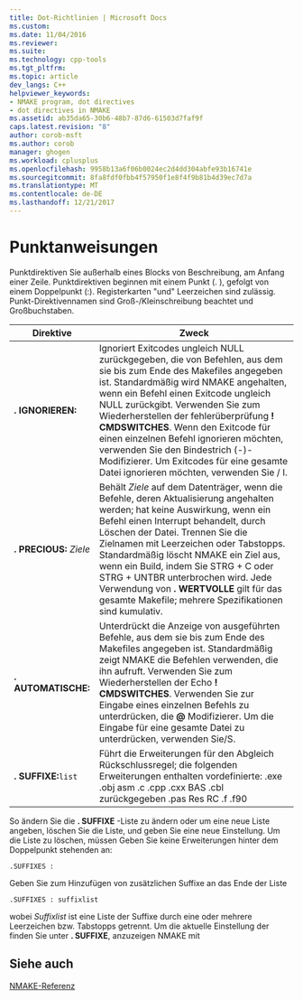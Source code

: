 ```yaml
---
title: Dot-Richtlinien | Microsoft Docs
ms.custom: 
ms.date: 11/04/2016
ms.reviewer: 
ms.suite: 
ms.technology: cpp-tools
ms.tgt_pltfrm: 
ms.topic: article
dev_langs: C++
helpviewer_keywords:
- NMAKE program, dot directives
- dot directives in NMAKE
ms.assetid: ab35da65-30b6-48b7-87d6-61503d7faf9f
caps.latest.revision: "8"
author: corob-msft
ms.author: corob
manager: ghogen
ms.workload: cplusplus
ms.openlocfilehash: 9958b13a6f06b0024ec2d4dd304abfe93b16741e
ms.sourcegitcommit: 8fa8fdf0fbb4f57950f1e8f4f9b81b4d39ec7d7a
ms.translationtype: MT
ms.contentlocale: de-DE
ms.lasthandoff: 12/21/2017
---
```

# <a name="dot-directives"></a>Punktanweisungen
Punktdirektiven Sie außerhalb eines Blocks von Beschreibung, am Anfang einer Zeile. Punktdirektiven beginnen mit einem Punkt (. ), gefolgt von einem Doppelpunkt (:). Registerkarten "und" Leerzeichen sind zulässig. Punkt-Direktivennamen sind Groß-/Kleinschreibung beachtet und Großbuchstaben.  
  
|Direktive|Zweck|  
|---------------|-------------|  
|**. IGNORIEREN:**|Ignoriert Exitcodes ungleich NULL zurückgegeben, die von Befehlen, aus dem sie bis zum Ende des Makefiles angegeben ist. Standardmäßig wird NMAKE angehalten, wenn ein Befehl einen Exitcode ungleich NULL zurückgibt. Verwenden Sie zum Wiederherstellen der fehlerüberprüfung **! CMDSWITCHES**. Wenn den Exitcode für einen einzelnen Befehl ignorieren möchten, verwenden Sie den Bindestrich (-)-Modifizierer. Um Exitcodes für eine gesamte Datei ignorieren möchten, verwenden Sie / I.|  
|**. PRECIOUS:** *Ziele*|Behält *Ziele* auf dem Datenträger, wenn die Befehle, deren Aktualisierung angehalten werden; hat keine Auswirkung, wenn ein Befehl einen Interrupt behandelt, durch Löschen der Datei. Trennen Sie die Zielnamen mit Leerzeichen oder Tabstopps. Standardmäßig löscht NMAKE ein Ziel aus, wenn ein Build, indem Sie STRG + C oder STRG + UNTBR unterbrochen wird. Jede Verwendung von **. WERTVOLLE** gilt für das gesamte Makefile; mehrere Spezifikationen sind kumulativ.|  
|**. AUTOMATISCHE:**|Unterdrückt die Anzeige von ausgeführten Befehle, aus dem sie bis zum Ende des Makefiles angegeben ist. Standardmäßig zeigt NMAKE die Befehlen verwenden, die ihn aufruft. Verwenden Sie zum Wiederherstellen der Echo **! CMDSWITCHES**. Verwenden Sie zur Eingabe eines einzelnen Befehls zu unterdrücken, die  **@**  Modifizierer. Um die Eingabe für eine gesamte Datei zu unterdrücken, verwenden Sie/S.|  
|**. SUFFIXE:**`list`|Führt die Erweiterungen für den Abgleich Rückschlussregel; die folgenden Erweiterungen enthalten vordefinierte: .exe .obj asm .c .cpp .cxx BAS .cbl zurückgegeben .pas Res RC .f .f90|  
  
 So ändern Sie die **. SUFFIXE** -Liste zu ändern oder um eine neue Liste angeben, löschen Sie die Liste, und geben Sie eine neue Einstellung. Um die Liste zu löschen, müssen Geben Sie keine Erweiterungen hinter dem Doppelpunkt stehenden an:  
  
```  
.SUFFIXES :  
```  
  
 Geben Sie zum Hinzufügen von zusätzlichen Suffixe an das Ende der Liste  
  
```  
.SUFFIXES : suffixlist  
```  
  
 wobei *Suffixlist* ist eine Liste der Suffixe durch eine oder mehrere Leerzeichen bzw. Tabstopps getrennt. Um die aktuelle Einstellung der finden Sie unter **. SUFFIXE**, anzuzeigen NMAKE mit  
  
## <a name="see-also"></a>Siehe auch  
 [NMAKE-Referenz](../build/nmake-reference.md)